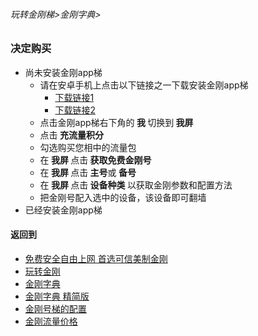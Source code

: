 ###### 玩转金刚梯>金刚字典>

### 决定购买
- 尚未安装金刚app梯
  - 请在安卓手机上点击以下链接之一下载安装金刚app梯
    - [下载链接1](https://bitbucket.org/kk64/public/downloads/app-prod-release.apk)
    - [下载链接2](https://github.com/a2zitpro/client/releases/download/latest/app-prod-release.apk)
  - 点击金刚app梯右下角的<Strong> 我 </Strong>切换到<Strong> 我屏 </Strong>
  - 点击<Strong> 充流量积分</Strong>
  - 勾选购买您相中的流量包
  - 在<Strong> 我屏 </Strong>点击<Strong> 获取免费金刚号</Strong>
  - 在<Strong> 我屏 </Strong>点击<Strong> 主号</Strong>或<Strong> 备号</Strong>
  - 在<Strong> 我屏 </Strong>点击<Strong> 设备种类 </Strong>以获取金刚参数和配置方法
  - 把金刚号配入选中的设备，该设备即可翻墙
- 已经安装金刚app梯

     

#### 返回到
- [免费安全自由上网 首选可信美制金刚](https://github.com/a2zitpro/web/blob/master/%E5%BE%80%E5%90%8E%E7%BF%BB.md)
- [玩转金刚](https://github.com/a2zitpro/web/blob/master/LadderFree/A.md)
- [金刚字典](https://github.com/a2zitpro/web/blob/master/LadderFree/kkDictionary/KKDictionary.md)
- [金刚字典 精简版](https://github.com/a2zitpro/web/blob/master/LadderFree/kkDictionary/KKDictionaryShortVersion.md)
- [金刚号梯的配置](https://github.com/a2zitpro/web/blob/master/LadderFree/kkDictionary/KKLadderConfigration/KKLadderConfigration.md)
- [金刚流量价格](https://github.com/a2zitpro/web/blob/master/LadderFree/kkDictionary/Price/KKDTPrice.md)



